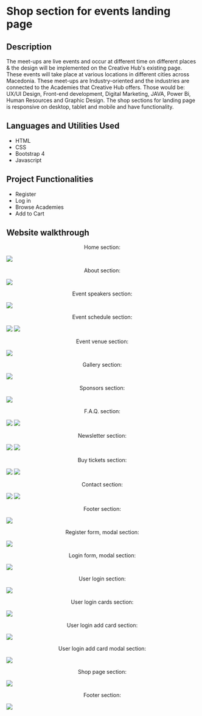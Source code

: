 <h1>Shop section for events landing page</h1>

<h2>Description</h2>

<p>The meet-ups are live events and occur at different time on different places & the design will be implemented on the Creative Hub's existing page. These events will
 take place at various locations in different cities across Macedonia. These meet-ups are Industry-oriented and the industries are connected to the Academies that 
 Creative Hub offers. Those would be: UX/UI Design, Front-end development, Digital Marketing, JAVA, Power Bi, Human Resources and Graphic Design.
 The shop sections for landing page is responsive on desktop, tablet and mobile and have functionality.</p>
 
 <h2>Languages and Utilities Used</h2>
 <ul>
  <li>HTML</li>
  <li>CSS</li>
  <li>Bootstrap 4</li>
  <li>Javascript</li>
 </ul>
 
 <h2>Project Functionalities</h2>
 <ul>
  <li>Register</li>
  <li>Log in</li>
  <li>Browse Academies</li>
  <li>Add to Cart</li>
 </ul>
 
 <h2>Website walkthrough</h2>
 <p align="center">Home section:</p>
 <img src="https://github.com/BobanMoshevski/Shop-Section-For-Events-Landing-Page/blob/main/screenshot/home.png" />
 
 <p align="center">About section:</p>
 <img src="https://github.com/BobanMoshevski/Shop-Section-For-Events-Landing-Page/blob/main/screenshot/about.png" />
 
 <p align="center">Event speakers section:</p>
 <img src="https://github.com/BobanMoshevski/Shop-Section-For-Events-Landing-Page/blob/main/screenshot/event-speakers.png" />
 
 <p align="center">Event schedule section:</p>
 <img src="https://github.com/BobanMoshevski/Shop-Section-For-Events-Landing-Page/blob/main/screenshot/event-schedule.png" />
 <img src="https://github.com/BobanMoshevski/Shop-Section-For-Events-Landing-Page/blob/main/screenshot/event-schedule-modal.png" />
 
 <p align="center">Event venue section:</p>
 <img src="https://github.com/BobanMoshevski/Shop-Section-For-Events-Landing-Page/blob/main/screenshot/event-venue.png" />
 
 <p align="center">Gallery section:</p>
 <img src="https://github.com/BobanMoshevski/Shop-Section-For-Events-Landing-Page/blob/main/screenshot/gallery.png" />
 
 <p align="center">Sponsors section:</p>
 <img src="https://github.com/BobanMoshevski/Shop-Section-For-Events-Landing-Page/blob/main/screenshot/sponsors.png" />
 
 <p align="center">F.A.Q. section:</p>
 <img src="https://github.com/BobanMoshevski/Shop-Section-For-Events-Landing-Page/blob/main/screenshot/f.a.q..png" />
 <img src="https://github.com/BobanMoshevski/Shop-Section-For-Events-Landing-Page/blob/main/screenshot/f.a.q.-accordion.png" />
 
 <p align="center">Newsletter section:</p>
 <img src="https://github.com/BobanMoshevski/Shop-Section-For-Events-Landing-Page/blob/main/screenshot/newsletter.png" />
 <img src="https://github.com/BobanMoshevski/Shop-Section-For-Events-Landing-Page/blob/main/screenshot/newsletter-modal.png" />
 
 <p align="center">Buy tickets section:</p>
 <img src="https://github.com/BobanMoshevski/Shop-Section-For-Events-Landing-Page/blob/main/screenshot/buy-tickets.png" />
 <img src="https://github.com/BobanMoshevski/Shop-Section-For-Events-Landing-Page/blob/main/screenshot/buy-tickets-card-modal.png" />
 
 <p align="center">Contact section:</p>
 <img src="https://github.com/BobanMoshevski/Shop-Section-For-Events-Landing-Page/blob/main/screenshot/contact.png" />
 <img src="https://github.com/BobanMoshevski/Shop-Section-For-Events-Landing-Page/blob/main/screenshot/contact-form.png" />
 
 <p align="center">Footer section:</p>
 <img src="https://github.com/BobanMoshevski/Shop-Section-For-Events-Landing-Page/blob/main/screenshot/footer.png" />
 
 <p align="center">Register form, modal section:</p>
 <img src="https://github.com/BobanMoshevski/Shop-Section-For-Events-Landing-Page/blob/main/screenshot/register.png" />
 
 <p align="center">Login form, modal section:</p>
 <img src="https://github.com/BobanMoshevski/Shop-Section-For-Events-Landing-Page/blob/main/screenshot/login.png" />
 
 <p align="center">User login section:</p>
 <img src="https://github.com/BobanMoshevski/Shop-Section-For-Events-Landing-Page/blob/main/screenshot/user-login.png" />
 
 <p align="center">User login cards section:</p>
 <img src="https://github.com/BobanMoshevski/Shop-Section-For-Events-Landing-Page/blob/main/screenshot/user-login-cards.png" />
 
 <p align="center">User login add card section:</p>
 <img src="https://github.com/BobanMoshevski/Shop-Section-For-Events-Landing-Page/blob/main/screenshot/user-login-add-card.png" />
 
 <p align="center">User login add card modal section:</p>
 <img src="https://github.com/BobanMoshevski/Shop-Section-For-Events-Landing-Page/blob/main/screenshot/user-login-add-card-modal.png" />
 
 <p align="center">Shop page section:</p>
 <img src="https://github.com/BobanMoshevski/Shop-Section-For-Events-Landing-Page/blob/main/screenshot/shop-page.png" />
 
 <p align="center">Footer section:</p>
 <img src="https://github.com/BobanMoshevski/Shop-Section-For-Events-Landing-Page/blob/main/screenshot/footer.png" />
